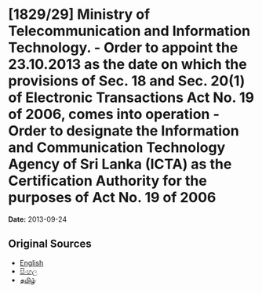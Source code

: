 # [1829/29] Ministry of Telecommunication and Information Technology. - Order to appoint the 23.10.2013 as the date on which the provisions of Sec. 18 and Sec. 20(1) of Electronic Transactions Act No. 19 of 2006, comes into operation - Order to designate the Information and Communication Technology Agency of Sri Lanka (ICTA) as the Certification Authority for the purposes of Act No. 19 of 2006

**Date:** 2013-09-24

## Original Sources

- [English](https://documents.gov.lk/view/extra-gazettes/2013/9/1829-29_E.pdf)
- [සිංහල](https://documents.gov.lk/view/extra-gazettes/2013/9/1829-29_S.pdf)
- [தமிழ்](https://documents.gov.lk/view/extra-gazettes/2013/9/1829-29_T.pdf)
